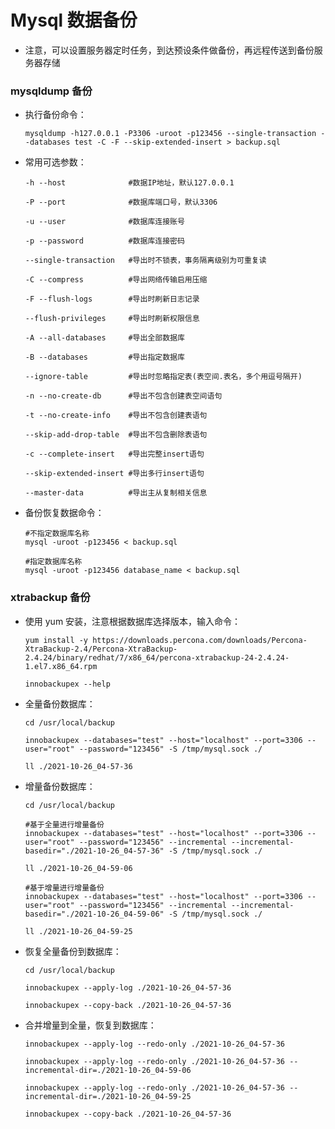 
# Mysql 数据备份

  * 注意，可以设置服务器定时任务，到达预设条件做备份，再远程传送到备份服务器存储

### mysqldump 备份

  * 执行备份命令：

        mysqldump -h127.0.0.1 -P3306 -uroot -p123456 --single-transaction --databases test -C -F --skip-extended-insert > backup.sql

  * 常用可选参数：

        -h --host              #数据IP地址，默认127.0.0.1

        -P --port              #数据库端口号，默认3306

        -u --user              #数据库连接账号

        -p --password          #数据库连接密码

        --single-transaction   #导出时不锁表，事务隔离级别为可重复读

        -C --compress          #导出网络传输启用压缩

        -F --flush-logs        #导出时刷新日志记录

        --flush-privileges     #导出时刷新权限信息

        -A --all-databases     #导出全部数据库

        -B --databases         #导出指定数据库

        --ignore-table         #导出时忽略指定表(表空间.表名，多个用逗号隔开)

        -n --no-create-db      #导出不包含创建表空间语句

        -t --no-create-info    #导出不包含创建表语句

        --skip-add-drop-table  #导出不包含删除表语句

        -c --complete-insert   #导出完整insert语句

        --skip-extended-insert #导出多行insert语句

        --master-data          #导出主从复制相关信息

  * 备份恢复数据命令：

        #不指定数据库名称
        mysql -uroot -p123456 < backup.sql

        #指定数据库名称
        mysql -uroot -p123456 database_name < backup.sql

### xtrabackup 备份

  * 使用 yum 安装，注意根据数据库选择版本，输入命令：

        yum install -y https://downloads.percona.com/downloads/Percona-XtraBackup-2.4/Percona-XtraBackup-2.4.24/binary/redhat/7/x86_64/percona-xtrabackup-24-2.4.24-1.el7.x86_64.rpm

        innobackupex --help

  * 全量备份数据库：

        cd /usr/local/backup

        innobackupex --databases="test" --host="localhost" --port=3306 --user="root" --password="123456" -S /tmp/mysql.sock ./

        ll ./2021-10-26_04-57-36

  * 增量备份数据库：

        cd /usr/local/backup

        #基于全量进行增量备份
        innobackupex --databases="test" --host="localhost" --port=3306 --user="root" --password="123456" --incremental --incremental-basedir="./2021-10-26_04-57-36" -S /tmp/mysql.sock ./

        ll ./2021-10-26_04-59-06

        #基于增量进行增量备份
        innobackupex --databases="test" --host="localhost" --port=3306 --user="root" --password="123456" --incremental --incremental-basedir="./2021-10-26_04-59-06" -S /tmp/mysql.sock ./

        ll ./2021-10-26_04-59-25

  * 恢复全量备份到数据库：

        cd /usr/local/backup

        innobackupex --apply-log ./2021-10-26_04-57-36

        innobackupex --copy-back ./2021-10-26_04-57-36

  * 合并增量到全量，恢复到数据库：

        innobackupex --apply-log --redo-only ./2021-10-26_04-57-36

        innobackupex --apply-log --redo-only ./2021-10-26_04-57-36 --incremental-dir=./2021-10-26_04-59-06

        innobackupex --apply-log --redo-only ./2021-10-26_04-57-36 --incremental-dir=./2021-10-26_04-59-25

        innobackupex --copy-back ./2021-10-26_04-57-36
